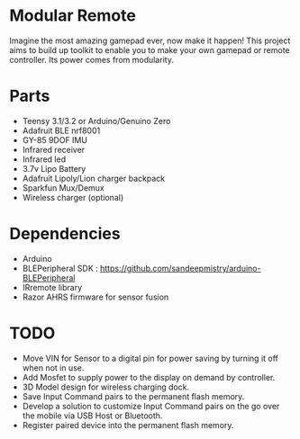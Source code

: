 # Modular Remote
Imagine the most amazing gamepad ever, now make it happen!
This project aims to build up toolkit to enable you to make your own gamepad or remote controller.
Its power comes from modularity.


# Parts
* Teensy 3.1/3.2 or Arduino/Genuino Zero
* Adafruit BLE nrf8001
* GY-85 9DOF IMU
* Infrared receiver
* Infrared led
* 3.7v Lipo Battery
* Adafruit Lipoly/Lion charger backpack
* Sparkfun Mux/Demux
* Wireless charger (optional)

# Dependencies
* Arduino
* BLEPeripheral SDK : https://github.com/sandeepmistry/arduino-BLEPeripheral
* IRremote library
* Razor AHRS firmware for sensor fusion

# TODO
* Move VIN for Sensor to a digital pin for power saving by turning it off when not in use.
* Add Mosfet to supply power to the display on demand by controller.
* 3D Model design for wireless charging dock.
* Save Input Command pairs to the permanent flash memory.
* Develop a solution to customize Input Command pairs on the go over the mobile via USB Host or Bluetooth.
* Register paired device into the permanent flash memory.
